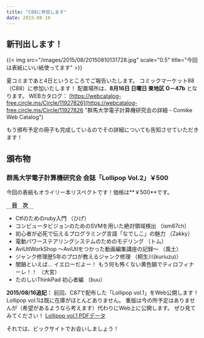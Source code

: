 ```yaml
---
title: "C88に参加します"
date: 2015-08-10
---
```


## 新刊出します！

{{< img src="/images/2015/08/20150810131728.jpg" scale="0.5" title="今回は表紙にいい紙使ってます" >}}

夏コミまであと4日というところでご報告いたします。
コミックマーケット88（C88）に参加いたします！
配置場所は、**8月16日 日曜日 東地区 O－47b** となります。
WEBカタログ：
[https://webcatalog-free.circle.ms/Circle/11927826](https://webcatalog-free.circle.ms/Circle/11927826 "群馬大学電子計算機研究会の詳細 - Comike Web Catalog")

もう頒布予定の冊子も完成しているのでその詳細についても告知させていただきます！

## 頒布物

### 群馬大学電子計算機研究会 会誌「Lollipop Vol.2」￥500

今回の表紙もオライリー本リスペクトです！価格は**￥500**です。

<span style="border-bottom: dotted 1px; font-weight: bold; margin: 0px 0px 5px 0px;">　目　次　</span>

* Ctfのためのruby入門 （ひげ）
* コンピュータビジョンのためのSVMを用いた絶対領域検出 （ism67ch）
* 初心者が必死で伝えるプログラミング言語「なでしこ」の魅力 （Zakky）
* 電動パワーステアリングシステムのためのモデリング （トム）
* AviUtlWorkShop ～AviUtlをつかった動画編集講座の記録～ （風土）
* ジャンク修理歴5年のプロが教えるジャンク修理 （桐生川(kuriuzu)）
* 闇鍋といえば… イエローだよー！ もう何も怖くない黄色鍋でティロフィナーレ！！ （大宮）
* たのしいThinkPad 初心者編 （buu）

**2015/08/16追記：** 前回、C87で配布した「Lollipop vol.1」をWeb公開します！
Lollipop vol.1は既に在庫がほとんどありません。
重版は今の所予定はありませんが（希望があるようなら考えます）代わりにWeb上に公開します。
ぜひ見てみてください！
[Lollipop vol.1 PDFデータ](http://ftp.iggg.org/public/comiket/lollipop_vol1.pdf)

それでは、ビックサイトでお会いしましょう！
